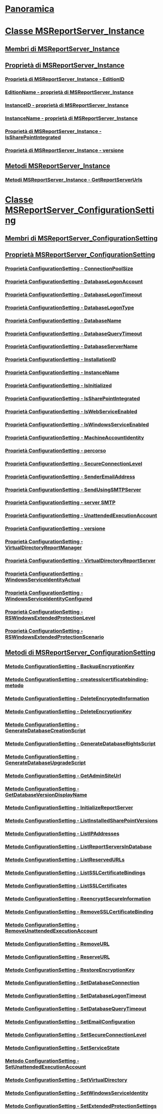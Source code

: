 # [Panoramica](reporting-services-wmi-provider-library-reference-ssrs.md)  
# [Classe MSReportServer_Instance](msreportserver-instance-class.md)  
## [Membri di MSReportServer_Instance](msreportserver-instance-members.md)  
## [Proprietà di MSReportServer_Instance](msreportserver-instance-properties.md)  
### [Proprietà di MSReportServer_Instance - EditionID](msreportserver-instance-properties-editionid.md)  
### [EditionName - proprietà di MSReportServer_Instance](msreportserver-instance-properties-editionname.md)  
### [InstanceID - proprietà di MSReportServer_Instance](msreportserver-instance-properties-instanceid.md)  
### [InstanceName - proprietà di MSReportServer_Instance](msreportserver-instance-properties-instancename.md)  
### [Proprietà di MSReportServer_Instance - IsSharePointIntegrated](msreportserver-instance-properties-issharepointintegrated.md)  
### [Proprietà di MSReportServer_Instance - versione](msreportserver-instance-properties-version.md)  
## [Metodi MSReportServer_Instance](msreportserver-instance-methods.md)  
### [Metodi MSReportServer_Instance - GetReportServerUrls](msreportserver-instance-methods-getreportserverurls.md)  
# [Classe MSReportServer_ConfigurationSetting](msreportserver-configurationsetting-class.md)  
## [Membri di MSReportServer_ConfigurationSetting](msreportserver-configurationsetting-members.md)  
## [Proprietà MSReportServer_ConfigurationSetting](msreportserver-configurationsetting-properties.md)  
### [Proprietà ConfigurationSetting - ConnectionPoolSize](configurationsetting-property-connectionpoolsize.md)  
### [Proprietà ConfigurationSetting - DatabaseLogonAccount](configurationsetting-property-databaselogonaccount.md)  
### [Proprietà ConfigurationSetting - DatabaseLogonTimeout](configurationsetting-property-databaselogontimeout.md)  
### [Proprietà ConfigurationSetting - DatabaseLogonType](configurationsetting-property-databaselogontype.md)  
### [Proprietà ConfigurationSetting - DatabaseName](configurationsetting-property-databasename.md)  
### [Proprietà ConfigurationSetting - DatabaseQueryTimeout](configurationsetting-property-databasequerytimeout.md)  
### [Proprietà ConfigurationSetting - DatabaseServerName](configurationsetting-property-databaseservername.md)  
### [Proprietà ConfigurationSetting - InstallationID](configurationsetting-property-installationid.md)  
### [Proprietà ConfigurationSetting - InstanceName](configurationsetting-property-instancename.md)  
### [Proprietà ConfigurationSetting - IsInitialized](configurationsetting-property-isinitialized.md)  
### [Proprietà ConfigurationSetting - IsSharePointIntegrated](configurationsetting-property-issharepointintegrated.md)  
### [Proprietà ConfigurationSetting - IsWebServiceEnabled](configurationsetting-property-iswebserviceenabled.md)  
### [Proprietà ConfigurationSetting - IsWindowsServiceEnabled](configurationsetting-property-iswindowsserviceenabled.md)  
### [Proprietà ConfigurationSetting - MachineAccountIdentity](configurationsetting-property-machineaccountidentity.md)  
### [Proprietà ConfigurationSetting - percorso](configurationsetting-property-pathname.md)  
### [Proprietà ConfigurationSetting - SecureConnectionLevel](configurationsetting-property-secureconnectionlevel.md)  
### [Proprietà ConfigurationSetting - SenderEmailAddress](configurationsetting-property-senderemailaddress.md)  
### [Proprietà ConfigurationSetting - SendUsingSMTPServer](configurationsetting-property-sendusingsmtpserver.md)  
### [Proprietà ConfigurationSetting - server SMTP](configurationsetting-property-smtpserver.md)  
### [Proprietà ConfigurationSetting - UnattendedExecutionAccount](configurationsetting-property-unattendedexecutionaccount.md)  
### [Proprietà ConfigurationSetting - versione](configurationsetting-property-version.md)  
### [Proprietà ConfigurationSetting - VirtualDirectoryReportManager](configurationsetting-property-virtualdirectoryreportmanager.md)  
### [Proprietà ConfigurationSetting - VirtualDirectoryReportServer](configurationsetting-property-virtualdirectoryreportserver.md)  
### [Proprietà ConfigurationSetting - WindowsServiceIdentityActual](configurationsetting-property-windowsserviceidentityactual.md)  
### [Proprietà ConfigurationSetting - WindowsServiceIdentityConfigured](windowsserviceidentityconfigured-property.md)  
### [Proprietà ConfigurationSetting - RSWindowsExtendedProtectionLevel](rswindowsextendedprotectionlevel-property.md)  
### [Proprietà ConfigurationSetting - RSWindowsExtendedProtectionScenario](rswindowsextendedprotectionscenario-property.md)  
## [Metodi di MSReportServer_ConfigurationSetting](msreportserver-configurationsetting-methods.md)  
### [Metodo ConfigurationSetting - BackupEncryptionKey](configurationsetting-method-backupencryptionkey.md)  
### [Metodo ConfigurationSetting - createsslcertificatebinding-metodo](configurationsetting-method-createsslcertificatebinding.md)  
### [Metodo ConfigurationSetting - DeleteEncryptedInformation](configurationsetting-method-deleteencryptedinformation.md)  
### [Metodo ConfigurationSetting - DeleteEncryptionKey](configurationsetting-method-deleteencryptionkey.md)  
### [Metodo ConfigurationSetting - GenerateDatabaseCreationScript](configurationsetting-method-generatedatabasecreationscript.md)  
### [Metodo ConfigurationSetting - GenerateDatabaseRightsScript](configurationsetting-method-generatedatabaserightsscript.md)  
### [Metodo ConfigurationSetting - GenerateDatabaseUpgradeScript](configurationsetting-method-generatedatabaseupgradescript.md)  
### [Metodo ConfigurationSetting - GetAdminSiteUrl](configurationsetting-method-getadminsiteurl.md)  
### [Metodo ConfigurationSetting - GetDatabaseVersionDisplayName](configurationsetting-method-getdatabaseversiondisplayname.md)  
### [Metodo ConfigurationSetting - InitializeReportServer](configurationsetting-method-initializereportserver.md)  
### [Metodo ConfigurationSetting - ListInstalledSharePointVersions](configurationsetting-method-listinstalledsharepointversions.md)  
### [Metodo ConfigurationSetting - ListIPAddresses](configurationsetting-method-listipaddresses.md)  
### [Metodo ConfigurationSetting - ListReportServersInDatabase](configurationsetting-method-listreportserversindatabase.md)  
### [Metodo ConfigurationSetting - ListReservedURLs](configurationsetting-method-listreservedurls.md)  
### [Metodo ConfigurationSetting - ListSSLCertificateBindings](configurationsetting-method-listsslcertificatebindings.md)  
### [Metodo ConfigurationSetting - ListSSLCertificates](configurationsetting-method-listsslcertificates.md)  
### [Metodo ConfigurationSetting - ReencryptSecureInformation](configurationsetting-method-reencryptsecureinformation.md)  
### [Metodo ConfigurationSetting - RemoveSSLCertificateBinding](configurationsetting-method-removesslcertificatebinding.md)  
### [Metodo ConfigurationSetting - RemoveUnattendedExecutionAccount](configurationsetting-method-removeunattendedexecutionaccount.md)  
### [Metodo ConfigurationSetting - RemoveURL](configurationsetting-method-removeurl.md)  
### [Metodo ConfigurationSetting - ReserveURL](configurationsetting-method-reserveurl.md)  
### [Metodo ConfigurationSetting - RestoreEncryptionKey](configurationsetting-method-restoreencryptionkey.md)  
### [Metodo ConfigurationSetting - SetDatabaseConnection](configurationsetting-method-setdatabaseconnection.md)  
### [Metodo ConfigurationSetting - SetDatabaseLogonTimeout](configurationsetting-method-setdatabaselogontimeout.md)  
### [Metodo ConfigurationSetting - SetDatabaseQueryTimeout](configurationsetting-method-setdatabasequerytimeout.md)  
### [Metodo ConfigurationSetting - SetEmailConfiguration](configurationsetting-method-setemailconfiguration.md)  
### [Metodo ConfigurationSetting - SetSecureConnectionLevel](configurationsetting-method-setsecureconnectionlevel.md)  
### [Metodo ConfigurationSetting - SetServiceState](configurationsetting-method-setservicestate.md)  
### [Metodo ConfigurationSetting - SetUnattendedExecutionAccount](configurationsetting-method-setunattendedexecutionaccount.md)  
### [Metodo ConfigurationSetting - SetVirtualDirectory](configurationsetting-method-setvirtualdirectory.md)  
### [Metodo ConfigurationSetting - SetWindowsServiceIdentity](configurationsetting-method-setwindowsserviceidentity.md)  
### [Metodo ConfigurationSetting - SetExtendedProtectionSettings](configurationsetting-method-setextendedprotectionsettings.md)  
